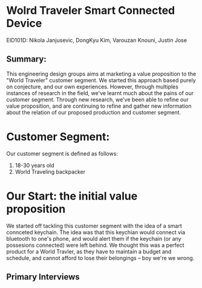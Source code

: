 # Wolrd Traveler Smart Connected Device
EID101D: Nikola Janjusevic, DongKyu Kim, Varouzan Knouni, Justin Jose

## Summary:
  This engineering design groups aims at marketing a value proposition to the "World Traveler" customer segment. 
  We started this approach based purely on conjecture, and our own experiences. However, through multiples instances of
  research in the field, we've learnt much about the pains of our customer segment. Through new research, we've been able to
  refine our value proposition, and are continuing to refine and gather new information about the relation of our proposed
  production and customer segment.

# Customer Segment:
  Our customer segment is defined as follows:
  1) 18-30 years old
  2) World Traveling backpacker
  
# Our Start: the initial value proposition
  We started off tackling this customer segment with the idea of a smart connceted keychain. The idea was that this keychian
  would connect via bluetooth to one's phone, and would alert them if the keychain (or any possesions connected) were left
  behind. We thought this was a perfect product for a World Travler, as they have to maintain a budget and schedule, and cannot
  afford to lose their belongings – boy we're we wrong.

## Primary Interviews


